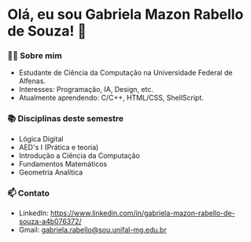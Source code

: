 # Olá, eu sou Gabriela Mazon Rabello de Souza! 👋  

### 👨‍🎓 Sobre mim  
- Estudante de Ciência da Computação na Universidade Federal de Alfenas.  
- Interesses: Programação, IA, Design, etc.  
- Atualmente aprendendo: C/C++, HTML/CSS, ShellScript.  

### 📚 Disciplinas deste semestre  
- Lógica Digital
- AED's I (Prática e teoria)
- Introdução a Ciência da Computação
- Fundamentos Matemáticos
- Geometria Analítica

### 📫 Contato  
- LinkedIn: https://www.linkedin.com/in/gabriela-mazon-rabello-de-souza-a4b076372/
- Gmail: gabriela.rabello@sou.unifal-mg.edu.br
